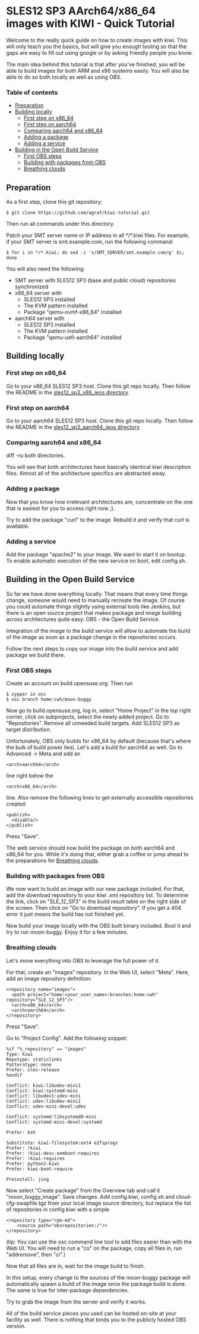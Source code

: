 # SLES12 SP3 AArch64/x86_64 images with KIWI - Quick Tutorial

Welcome to the really quick guide on how to create images with kiwi. This will
only teach you the basics, but will give you enough tooling so that the gaps are
easy to fill out using google or by asking friendly people you know.

The main idea behind this tutorial is that after you've finished, you will be
able to build images for both ARM and x86 systems easily. You will also be able
to do so both locally as well as using OBS.

###  Table of contents

   * [Preparation](#preparation)
   * [Building locally](#building-locally)
      * [First step on x86_64](#first-step-on-x86_64)
      * [First step on aarch64](#first-step-on-aarch64)
      * [Comparing aarch64 and x86_64](#comparing-aarch64-and-x86_64)
      * [Adding a package](#adding-a-package)
      * [Adding a service](#adding-a-service)
   * [Building in the Open Build Service](#building-in-the-open-build-service)
      * [First OBS steps](#first-obs-steps)
      * [Building with packages from OBS](#building-with-packages-from-obs)
      * [Breathing clouds](#breathing-clouds)

## Preparation

As a first step, clone this git repository:

    $ git clone https://github.com/agraf/kiwi-tutorial.git

Then run all commands under this directory.

Patch your SMT server name or IP address in all \*/\*.kiwi files. For example,
if your SMT server is smt.example.com, run the following command:

    $ for i in */*.kiwi; do sed -i 's/SMT_SERVER/smt.example.com/g' $i; done

You will also need the following:

  * SMT server with SLES12 SP3 (base and public cloud) repositories synchronized
  * x86_64 server with
    * SLES12 SP3 installed
    * The KVM pattern installed
    * Package "qemu-ovmf-x86_64" installed
  * aarch64 server with
    * SLES12 SP3 installed
    * The KVM pattern installed
    * Package "qemu-uefi-aarch64" installed

## Building locally

### First step on x86_64

Go to your x86_64 SLES12 SP3 host. Clone this git repo locally. Then follow
the README in the [sles12_sp3_x86_jeos directory](sles12_sp3_x86_jeos).

### First step on aarch64

Go to your aarch64 SLES12 SP3 host. Clone this git repo locally. Then follow
the README in the [sles12_sp3_aarch64_jeos directory](sles12_sp3_aarch64_jeos).

### Comparing aarch64 and x86_64

diff -ru both directories.

You will see that both architectures have basically identical kiwi description
files. Almost all of the architecture specifics are abstracted away.

### Adding a package

Now that you know how irrelevant architectures are, concentrate on the one
that is easiest for you to access right now ;).

Try to add the package "curl" to the image. Rebuild it and verify that curl is
available.

### Adding a service

Add the package "apache2" to your image. We want to start it on bootup. To
enable automatic execution of the new service on boot, edit config.sh.

## Building in the Open Build Service

So far we have done everything locally. That means that every time things
change, someone would need to manually recreate the image. Of course you
could automate things slightly using external tools like Jenkins, but there
is an open source project that makes package and image building across
architectures quite easy: OBS - the Open Build Service.

Integration of the image to the build service will allow to automate the
build of the image as soon as a package change in the repositories occurs.

Follow the next steps to copy our image into the build service and add
package we build there.

### First OBS steps

Create an account on build.opensuse.org. Then run

    $ zypper in osc
    $ osc branch home:cwh/moon-buggy

Now go to build.opensuse.org, log in, select "Home Project" in the top right
corner, click on subprojects, select the newly added project. Go to
"Repositories". Remove all unneeded build targets.  Add SLES12 SP3 as target
distribution.

Unfortunately, OBS only builds for x86_64 by default (because that's where the
bulk of build power lies). Let's add a build for aarch64 as well. Go to
Advanced -> Meta and add an

    <arch>aarch64</arch>

line right below the

    <arch>x86_64</arch>

line. Also remove the following lines to get externally accessible repositories
created:

    <publish>
      <disable/>
    </publish>

Press "Save".

The web service should now build the package on both aarch64 and x86_64 for
you. While it's doing that, either grab a coffee or jump ahead to the
preparations for [Breathing clouds](#breathing-clouds).

### Building with packages from OBS

We now want to build an image with our new package included. For that, add the
download repository to your kiwi .xml repository list. To determine the link,
click on "SLE_12_SP3" in the build result table on the right side of the screen.
Then click on "Go to download repository". If you get a 404 error it just means
the build has not finished yet.

Now build your image locally with the OBS built binary included. Boot it and try
to run moon-buggy. Enjoy it for a few minutes.

### Breathing clouds

Let's move everything into OBS to leverage the full power of it.

For that, create an "images" repository. In the Web UI, select "Meta". Here,
add an image repository definition:

    <repository name="images">
      <path project="home:<your_user_name>:branches:home:cwh" repository="SLE_12_SP3"/>
      <arch>x86_64</arch>
      <arch>aarch64</arch>
    </repository>

Press "Save".

Go to "Project Config". Add the following snippet:

    %if "%_repository" == "images"
    Type: kiwi
    Repotype: staticlinks
    Patterntype: none
    Prefer: sles-release
    %endif

    Conflict: kiwi:libudev-mini1
    Conflict: kiwi:systemd-mini
    Conflict: libudev1:udev-mini
    Conflict: udev:libudev-mini1
    Conflict: udev-mini-devel:udev

    Conflict: systemd:libsystemd0-mini
    Conflict: systemd-mini-devel:systemd

    Prefer: ksh

    Substitute: kiwi-filesystem:ext4 e2fsprogs
    Prefer: !kiwi
    Prefer: !kiwi-desc-oemboot-requires
    Prefer: !kiwi-requires
    Prefer: python2-kiwi
    Prefer: kiwi-boot-require

    Preinstall: jing 

Now select "Create package" from the Overview tab and call it
"moon_buggy_image". Save changes. Add config.kiwi, config.sh and
cloud-cfg-swapfile.tgz from your local image source directory,
but replace the list of repositories in config.kiwi with a simple

    <repository type="rpm-md">
        <source path="obsrepositories:/"/>
    </repository>

(tip: You can use the osc command line tool to add files easier than with the
Web UI. You will need to run a "co" on the package, copy all files in, run
"addremove", then "ci".)

Now that all files are in, wait for the image build to finish.

In this setup, every change to the sources of the moon-buggy package will
automatically spawn a build of the image once the package build is done. The
same is true for inter-package dependencies.

Try to grab the image from the server and verify it works.

All of the build service pieces you used can be hosted on-site at your facility
as well. There is nothing that binds you to the publicly hosted OBS version.
